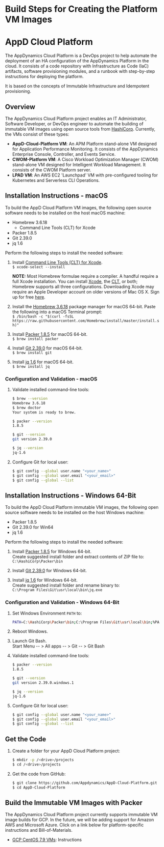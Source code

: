# Build Steps for Creating the Platform VM Images

# AppD Cloud Platform

The AppDynamics Cloud Platform is a DevOps project to help automate the deployment of an HA configuration
of the AppDynamics Platform in the cloud. It consists of a code repository with Infrastructure as Code (IaC)
artifacts, software provisioning modules, and a runbook with step-by-step instructions for deploying the
platform.

It is based on the concepts of Immutable Infrastructure and Idempotent provisioning.

## Overview

The AppDynamics Cloud Platform project enables an IT Administrator, Software Developer, or DevOps engineer to
automate the building of immutable VM images using open source tools from [HashiCorp](https://www.hashicorp.com/).
Currently, the VMs consist of these types:

-	__AppD-Cloud-Platform VM__: An APM Platform stand-alone VM designed for Application Performance Monitoring. It consists of the AppDynamics Enterprise Console, Controller, and Events Service.
-	__CWOM-Platform VM__: A Cisco Workload Optimization Manager (CWOM) stand-alone VM designed for Intelligent Workload Management. It consists of the CWOM Platform server.
-	__LPAD VM__: An AWS EC2 'Launchpad' VM with pre-configured tooling for Kubernetes and Serverless CLI Operations.

## Installation Instructions - macOS

To build the AppD Cloud Platform VM images, the following open source software needs to be installed on the host macOS machine:

-	Homebrew 3.6.18
	-	Command Line Tools (CLT) for Xcode
-	Packer 1.8.5
-	Git 2.39.0
-	jq 1.6

Perform the following steps to install the needed software:

1.	Install [Command Line Tools (CLT) for Xcode](https://developer.apple.com/downloads).  
    `$ xcode-select --install`  

    **NOTE:** Most Homebrew formulae require a compiler. A handful require a full Xcode installation. You can install [Xcode](https://itunes.apple.com/us/app/xcode/id497799835), the [CLT](https://developer.apple.com/downloads), or both; Homebrew supports all three configurations. Downloading Xcode may require an Apple Developer account on older versions of Mac OS X. Sign up for free [here](https://developer.apple.com/register/index.action).  

2.	Install the [Homebrew 3.6.18](https://brew.sh/) package manager for macOS 64-bit. Paste the following into a macOS Terminal prompt:  
    `$ /bin/bash -c "$(curl -fsSL https://raw.githubusercontent.com/Homebrew/install/master/install.sh)"`

3.	Install [Packer 1.8.5](https://packer.io/) for macOS 64-bit.  
    `$ brew install packer`  

4.	Install [Git 2.39.0](https://git-scm.com/downloads) for macOS 64-bit.  
    `$ brew install git`  

5.	Install [jq 1.6](https://stedolan.github.io/jq/) for macOS 64-bit.  
    `$ brew install jq`  

### Configuration and Validation - macOS

1.	Validate installed command-line tools:

    ```bash
    $ brew --version
    Homebrew 3.6.18
    $ brew doctor
    Your system is ready to brew.

    $ packer --version
    1.8.5

    $ git --version
    git version 2.39.0

    $ jq --version
    jq-1.6
    ```

2.	Configure Git for local user:

    ```bash
    $ git config --global user.name "<your_name>"
    $ git config --global user.email "<your_email>"
    $ git config --global --list
    ```

## Installation Instructions - Windows 64-Bit

To build the AppD Cloud Platform immutable VM images, the following open source software needs to be installed on the host Windows machine:

-	Packer 1.8.5
-	Git 2.39.0 for Win64
-	jq 1.6

Perform the following steps to install the needed software:

1.	Install [Packer 1.8.5](https://releases.hashicorp.com/packer/1.8.5/packer_1.8.5_windows_amd64.zip) for Windows 64-bit.  
    Create suggested install folder and extract contents of ZIP file to:  
    `C:\HashiCorp\Packer\bin`  

2.	Install [Git 2.39.0](https://github.com/git-for-windows/git/releases/download/v2.39.0.windows.1/Git-2.39.0-64-bit.exe) for Windows 64-bit.

3.	Install [jq 1.6](https://github.com/stedolan/jq/releases/download/jq-1.6/jq-win64.exe) for Windows 64-bit.  
    Create suggested install folder and rename binary to:  
    `C:\Program Files\Git\usr\local\bin\jq.exe`

### Configuration and Validation - Windows 64-Bit

1.	Set Windows Environment `PATH` to:

    ```bash
    PATH=C:\HashiCorp\Packer\bin;C:\Program Files\Git\usr\local\bin;%PATH%
    ```

2.	Reboot Windows.

3.	Launch Git Bash.  
    Start Menu -- > All apps -- > Git -- > Git Bash

4.	Validate installed command-line tools:

    ```bash
    $ packer --version
    1.8.5

    $ git --version
    git version 2.39.0.windows.1

    $ jq --version
    jq-1.6
    ```

5.	Configure Git for local user:

    ```bash
    $ git config --global user.name "<your_name>"
    $ git config --global user.email "<your_email>"
    $ git config --global --list
    ```

## Get the Code

1.	Create a folder for your AppD Cloud Platform project:

    ```bash
    $ mkdir -p /<drive>/projects
    $ cd /<drive>/projects
    ```

2.	Get the code from GitHub:

    ```bash
    $ git clone https://github.com/Appdynamics/AppD-Cloud-Platform.git
    $ cd AppD-Cloud-Platform
    ```

## Build the Immutable VM Images with Packer

The AppDynamics Cloud Platform project currently supports immutable VM image builds for GCP. In the future, we will be adding support for Amazon AWS and Microsoft Azure. Click on a link below for platform-specific instructions and Bill-of-Materials.

-	[GCP CentOS 7.9 VMs](GCP_VM_BUILD_INSTRUCTIONS.md): Instructions
